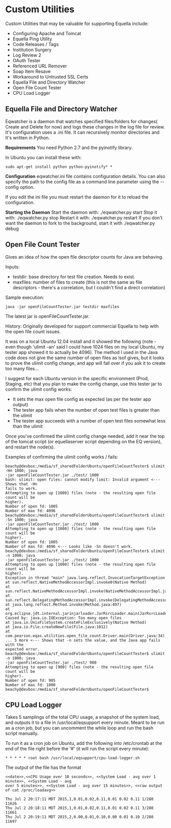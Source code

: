 # Custom Utilities

Custom Utilities that may be valuable for supporting Equella include:

- Configuring Apache and Tomcat
- Equella Ping Utility
- Code Releases / Tags
- Institution Surgery
- Log Review 2
- OAuth Tester
- Referenced URL Remover
- Soap Item Resave
- Workaround to Untrusted SSL Certs
- Equella File and Directory Watcher
- Open File Count Tester
- CPU Load Logger

## Equella File and Directory Watcher

Eqwatcher is a daemon that watches specified files/folders for changes( Create and Delete for now) and logs these changes in the log file for review. It's configuration uses a .ini file. It can recursively monitor directories and It's written in Python.

**Requirements**
You need Python 2.7 and the pyinotify library.

In Ubuntu you can install these with:

```
sudo apt-get install python python-pyinotify* *
```

**Configuration**
eqwatcher.ini file contains configuration details. You can also specify the path to the config file as a command line parameter using the --config option.

If you edit the ini file you must restart the daemon for it to reload the configuration.

**Starting the Daemon**
Start the daemon with: ./eqwatcher.py start
Stop it with: ./eqwatcher.py stop
Restart it with: ./eqwatcher.py restart
If you don't want the daemon to fork to the background, start it with
./eqwatcher.py debug

## Open File Count Tester

Gives an idea of how the open file descriptor counts for Java are behaving.

Inputs:

- testdir: base directory for test file creation. Needs to exist.
- maxfiles: number of files to create (this is not the same as file descriptors - there's a correlation, but I couldn't find a direct correlation)

Sample execution:

```
java -jar openFileCountTester.jar testdir maxfiles
```

The latest jar is openFileCountTester.jar.

History:
Originally developed for support commercial Equella to help with the open file count issues.

It was on a local Ubuntu 12.04 install and it showed the following (note - even though 'ulimit -an' said I could have 1024 files on my local Ubuntu, my tester app showed it to actually be 4096). The method I used in the Java code does not give the same number of open files as lsof gives, but it looks to prove the ulimit config change, and app will fall over if you ask it to create too many files...

I suggest for each Ubuntu version in the specific environment (Prod, Staging, etc) that you plan to make the config change, use this tester jar to
confirm the ulimit config works:

- It sets the max open file config as expected (as per the tester app output)
- The tester app fails when the number of open test files is greater than the ulimit
- The tester app succeeds with a number of open test files somewhat less than the ulimit

Once you've confirmed the ulimit config change needed, add it near the top of the tomcat script (or equellaserver script depending on the EQ
version), and restart the node(s).

Examples of confirming the ulimit config works / fails:

```
beachy@devbox:/media/sf_sharedFolderUbuntu/openFileCountTester$ ulimit -Hn 1000; java
-jar openFileCountTester.jar ./test/ 1000
bash: ulimit: open files: cannot modify limit: Invalid argument <--- Shows that -Hn
fails to work.
Attempting to open up [1000] files (note - the resulting open file count will be
higher).
Number of open fd: 1005
Number of max fd: 4096
beachy@devbox:/media/sf_sharedFolderUbuntu/openFileCountTester$ ulimit -Sn 1000; java
-jar openFileCountTester.jar ./test/ 1000
Attempting to open up [1000] files (note - the resulting open file count will be
higher).
Number of open fd: 1005
Number of max fd: 4096 <--- Looks like -Sn doesn't work.
beachy@devbox:/media/sf_sharedFolderUbuntu/openFileCountTester$ ulimit -n 1000; java
-jar openFileCountTester.jar ./test/ 1000
Attempting to open up [1000] files (note - the resulting open file count will be
higher).
Exception in thread "main" java.lang.reflect.InvocationTargetException
at sun.reflect.NativeMethodAccessorImpl.invoke0(Native Method)
at sun.reflect.NativeMethodAccessorImpl.invoke(NativeMethodAccessorImpl.java:62)
at
sun.reflect.DelegatingMethodAccessorImpl.invoke(DelegatingMethodAccessorImpl.java:43)
at java.lang.reflect.Method.invoke(Method.java:497)
at org.eclipse.jdt.internal.jarinjarloader.JarRsrcLoader.main(JarRsrcLoader.java:58)
Caused by: java.io.IOException: Too many open files
at java.io.UnixFileSystem.createFileExclusively(Native Method)
at java.io.File.createNewFile(File.java:1012)
at com.pearson.eqas.utilities.open_file_count.Driver.main(Driver.java:34)
... 5 more <--- Shows that -n sets the value, and the Java app fails with the
expected error.
beachy@devbox:/media/sf_sharedFolderUbuntu/openFileCountTester$ ulimit -n 1000; java
-jar openFileCountTester.jar ./test/ 900
Attempting to open up [900] files (note - the resulting open file count will be
higher).
Number of open fd: 905
Number of max fd: 1000
beachy@devbox:/media/sf_sharedFolderUbuntu/openFileCountTester$
```

## CPU Load Logger

Takes 5 samplings of the total CPU usage, a snapshot of the system load, and outputs it to a file in /usr/local/eqsupport every minute. Meant to be run as a cron job, but you can uncomment the while loop and run the bash script manually.

To run it as a cron job on Ubuntu, add the following into /etc/crontab at the end of the file right before the '#' (it will run the script every minute):

```
* * * * * root bash /usr/local/eqsupport/cpu-load-logger.sh
```

The output of the file has the format

```
<<date>>,<<CPU Usage over 10 seconds>>, <<System Load - avg over 1 minute>>, <<System Load - avg
over 5 minutes>>, <<System Load - avg over 15 minutes>>, <<raw output of cat /proc/loadavg>>
```

```
Thu Jul 2 20:17:11 MDT 2015,1,0.01,0.02,0.11,0.01 0.02 0.11 1/280 11626
Thu Jul 2 20:18:11 MDT 2015,1,0.01,0.02,0.11,0.01 0.02 0.11 3/280 11661
Thu Jul 2 20:19:11 MDT 2015,2,0.00,0.01,0.10,0.00 0.01 0.10 2/280 11697
```
